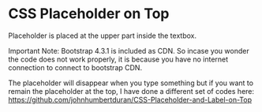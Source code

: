 # CSS Placeholder on Top
 Placeholder is placed at the upper part inside the textbox.
 
Important Note: Bootstrap 4.3.1 is included as CDN. So incase you wonder
the code does not work properly, it is because you have no internet connection
to connect to bootstrap CDN.

 The placeholder will disappear when you type something
but if you want to remain the placeholder at the top,
I have done a different set of codes here:
https://github.com/johnhumbertduran/CSS-Placeholder-and-Label-on-Top
